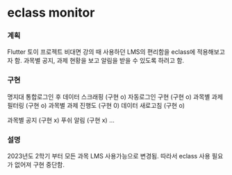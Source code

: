# eclass monitor

### 계획
Flutter 토이 프로젝트
비대면 강의 때 사용하던 LMS의 편리함을 eclass에 적용해보고자 함.
과목별 공지, 과제 현황을 보고 알림을 받을 수 있도록 하려고 함.

### 구현 
명지대 통합로그인 후 데이터 스크래핑 (구현 o)
자동로그인 구현 (구현 o)
과목별 과제 필터링 (구현 o)
과목별 과제 진행도 (구현 0)
데이터 새로고침 (구현 o)

과목별 공지 (구현 x)
푸쉬 알림 (구현 x)
...

### 설명
2023년도 2학기 부터 모든 과목 LMS 사용가능으로 변경됨.
따라서 eclass 사용 필요가 없어져 구현 중단함.



